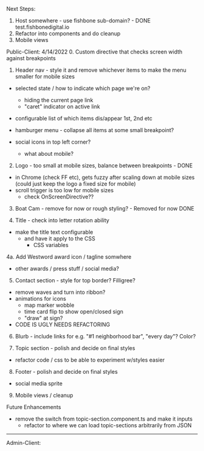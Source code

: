 Next Steps:
  1. Host somewhere - use fishbone sub-domain? - DONE test.fishbonedigital.io
  2. Refactor into components and do cleanup
  3. Mobile views


Public-Client:
4/14/2022
0. Custom directive that checks screen width against breakpoints

1. Header nav - style it and remove whichever items to make the menu smaller for mobile sizes
  - selected state / how to indicate which page we're on?
    - hiding the current page link
    - "caret" indicator on active link
  - configurable list of which items dis/appear 1st, 2nd etc

  - hamburger menu - collapse all items at some small breakpoint?
  - social icons in top left corner?
    - what about mobile?

2. Logo - too small at mobile sizes, balance between breakpoints - DONE
  - in Chrome (check FF etc), gets fuzzy after scaling down at mobile sizes (could just keep the logo a fixed size for mobile)
  - scroll trigger is too low for mobile sizes
    - check OnScreenDirective??

3. Boat Cam - remove for now or rough styling? - Removed for now DONE

4. Title - check into letter rotation ability
  - make the title text configurable
    - and have it apply to the CSS
      - CSS variables

4a. Add Westword award icon / tagline somwhere
  - other awards / press stuff / social media?

5. Contact section - style for top border? Filligree?
  - remove waves and turn into ribbon?
  - animations for icons
    - map marker wobble
    - time card flip to show open/closed sign
    - "draw" at sign?
  - CODE IS UGLY NEEDS REFACTORING

6. Blurb - include links for e.g. "#1 neighborhood bar", "every day"? Color?

7. Topic section - polish and decide on final styles
  - refactor code / css to be able to experiment w/styles easier

8. Footer - polish and decide on final styles
  - social media sprite

9. Mobile views / cleanup

Future Enhancements
* remove the switch from topic-section.component.ts and make it inputs
  * refactor to where we can load topic-sections arbitrarily from JSON

--------------------------------------------
Admin-Client: